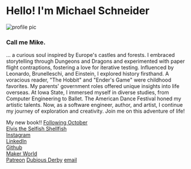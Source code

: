 # Hello! I'm Michael Schneider
![profile pic](https://github.com/mschneider247/Clayton_Graphs/assets/21366524/0dfe670c-5bff-4597-b337-f5891f403802)
### Call me Mike.

... a curious soul inspired by Europe's castles and forests. I embraced storytelling through Dungeons and Dragons and experimented with paper flight contraptions, 
fostering a love for iterative testing. Influenced by Leonardo, Brunelleschi, and Einstein, I explored history firsthand. A voracious reader, "The Hobbit" and 
"Ender's Game" were childhood favorites. My parents' government roles offered unique insights into life overseas. At Iowa State, I immersed myself in diverse studies, 
from Computer Engineering to Ballet. The American Dance Festival honed my artistic talents. Now, as a software engineer, author, and artist, I continue my journey 
of exploration and creativity. Join me on this adventure of life!

My new book!! [Following October](https://a.co/d/2nFF1RV) <br>
[Elvis the Selfish Shellfish](https://a.co/d/9Snlab5) <br>
[Instagram](https://www.instagram.com/mschneider247/) <br>
[LinkedIn](https://www.linkedin.com/in/mschneider247/) <br>
[Github](https://github.com/mschneider247/) <br>
[Maker World](https://makerworld.com/en/@spacetowel) <br>
[Patreon](patreon.com/user?u=3027707)
[Dubious Derby](dubiousderby.com)
[email](mike@spacetowel.com)

